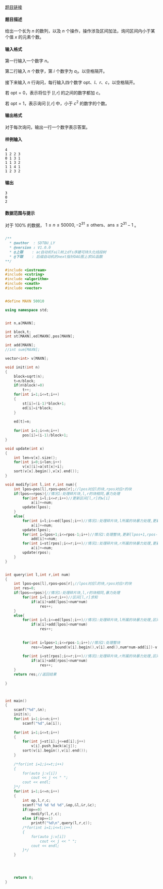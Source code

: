 [题目链接](https://loj.ac/p/6278) 

#### 题目描述

给出一个长为 $n$ 的数列，以及 $n$ 个操作，操作涉及区间加法，询问区间内小于某个值 $x$ 的元素个数。

#### 输入格式

第一行输入一个数字 $n$。

第二行输入 $n$ 个数字，第 $i$ 个数字为 $a_i$，以空格隔开。

接下来输入 $n$ 行询问，每行输入四个数字 $\mathrm{opt}、l、r、c$，以空格隔开。

若 $\mathrm{opt} = 0$，表示将位于 $[l, r]$ 的之间的数字都加 $c$。

若 $\mathrm{opt} = 1$，表示询问 $[l, r]$ 中，小于 $c^2$ 的数字的个数。

#### 输出格式

对于每次询问，输出一行一个数字表示答案。

#### 样例输入

```
4
1 2 2 3
0 1 3 1
1 1 3 2
1 1 4 1
1 2 3 2

```

#### 输出

```
3
0
2

```

#### 数据范围与提示

对于 $100\%$ 的数据， $1 \leq n \leq 50000, -2^{31} \leq \mathrm{others}、 \mathrm{ans} \leq 2^{31}-1$ 。

```cpp

/**
  * @author  : SDTBU_LY
  * @version : V1.0.0
  * @上联    : ac自动机fail树上dfs序建可持久化线段树
  * @下联    : 后缀自动机的next指针DAG图上求SG函数
**/

#include <iostream>
#include <cstring>
#include <algorithm>
#include <cmath>
#include <vector>


#define MAXN 50010

using namespace std;


int n,a[MAXN];

int block,t;
int st[MAXN],ed[MAXN],pos[MAXN];

int add[MAXN];
//int sum[MAXN];

vector<int> v[MAXN];

void init(int n)
{
    block=sqrt(n);
    t=n/block;
    if(n%block!=0)
        t++;    
    for(int i=1;i<=t;i++)
    {
        st[i]=(i-1)*block+1;
        ed[i]=i*block;
    }
    
    ed[t]=n;
    
    for(int i=1;i<=n;i++)
        pos[i]=(i-1)/block+1;
}

void update(int x)
{
    int len=v[x].size();
    for(int i=0;i<len;i++)
        v[x][i]=a[st[x]+i];
    sort(v[x].begin(),v[x].end());
}

void modify(int l,int r,int num){
    int lpos=pos[l],rpos=pos[r];//lpos对应l的块,rpos对应r的块
    if(lpos==rpos){//情况1:处理碎片块,l,r的块相同,暴力处理
        for(int i=l;i<=r;i++)//更新区间[l,r]的w[i]
            a[i]+=num;
        update(lpos);
    }
    else{
        for(int i=l;i<=ed[lpos];i++)//情况1:处理碎片块,l所属的块暴力处理,更新[l,ed[lpos]]块的w[i]
            a[i]+=num;
        update(lpos);
        for(int i=lpos+1;i<=rpos-1;i++)//情况2:处理整块,更新[lpos+1,rpos-1]整块的add
            add[i]+=num;
        for(int i=st[rpos];i<=r;i++)//情况1:处理碎片块,r所属的块暴力处理,更新[st[rpos],r]块的w[i]
            a[i]+=num;
        update(rpos);
    }
}


int query(int l,int r,int num)
{
    int lpos=pos[l],rpos=pos[r];//lpos对应l的块,rpos对应r的块
    int res=0;
    if(lpos==rpos){//情况1:处理碎片块,l,r的块相同,暴力处理
        for(int i=l;i<=r;i++)//区间[l,r]求和
            if(a[i]+add[lpos]<num*num)
                res++;
    }
    else{
        for(int i=l;i<=ed[lpos];i++)//情况1:处理碎片块,l所属的块暴力处理,区间[l,ed[lpos]]求和
            if(a[i]+add[lpos]<num*num)
                res++;
       
        
        for(int i=lpos+1;i<=rpos-1;i++)//情况2:处理整块
            res+=lower_bound(v[i].begin(),v[i].end(),num*num-add[i])-v[i].begin();
        
        for(int i=st[rpos];i<=r;i++)//情况1:处理碎片块,r所属的块暴力处理,区间[st[rpos],r]求和
            if(a[i]+add[rpos]<num*num)
                res++;
    }
    return res;//返回结果
    
}



int main()
{
    scanf("%d",&n);
    init(n);
    for(int i=1;i<=n;i++)
        scanf("%d",&a[i]);
    
    for(int i=1;i<=t;i++)
    {
        for(int j=st[i];j<=ed[i];j++)
            v[i].push_back(a[j]);
        sort(v[i].begin(),v[i].end());
    }    
    
    /*for(int i=1;i<=t;i++)
    {
        for(auto j:v[i])
            cout << j << " ";
        cout << endl;
    }*/
    for(int i=1;i<=n;i++)
    {
        int op,l,r,c;
        scanf("%d %d %d %d",&op,&l,&r,&c);
        if(op==0)
            modify(l,r,c);
        else if(op==1)
            printf("%d\n",query(l,r,c));
        /*for(int i=1;i<=t;i++)
        {
            for(auto j:v[i])
                cout << j << " ";
            cout << endl;
        }*/
    }
        
    
    
    
    return 0;
}

```
